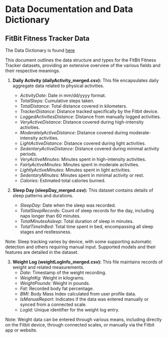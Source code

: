# Data Documentation and Data Dictionary 

## FitBit Fitness Tracker Data

The Data Dictionary is found [here](https://www.kaggle.com/datasets/arashnic/fitbit/discussion/281341)

This document outlines the data structure and types for the FitBit Fitness Tracker datasets, providing an extensive overview of the various fields and their respective meanings.

1. **Daily Activity (dailyActivity_merged.csv):** This file encapsulates daily aggregate data related to physical activities.
   - *ActivityDate*: Date in mm/dd/yyyy format.
   - *TotalSteps*: Cumulative steps taken.
   - *TotalDistance*: Total distance covered in kilometers.
   - *TrackerDistance*: Distance tracked specifically by the Fitbit device.
   - *LoggedActivitiesDistance*: Distance from manually logged activities.
   - *VeryActiveDistance*: Distance covered during high-intensity activities.
   - *ModeratelyActiveDistance*: Distance covered during moderate-intensity activities.
   - *LightActiveDistance*: Distance covered during light activities.
   - *SedentaryActiveDistance*: Distance covered during minimal activity periods.
   - *VeryActiveMinutes*: Minutes spent in high-intensity activities.
   - *FairlyActiveMinutes*: Minutes spent in moderate activities.
   - *LightlyActiveMinutes*: Minutes spent in light activities.
   - *SedentaryMinutes*: Minutes spent in minimal activity or rest.
   - *Calories*: Estimated total calories burned.

2. **Sleep Day (sleepDay_merged.csv):** This dataset contains details of sleep patterns and durations.
   - *SleepDay*: Date when the sleep was recorded.
   - *TotalSleepRecords*: Count of sleep records for the day, including naps longer than 60 minutes.
   - *TotalMinutesAsleep*: Total duration of sleep in minutes.
   - *TotalTimeInBed*: Total time spent in bed, encompassing all sleep stages and restlessness.

Note: Sleep tracking varies by device, with some supporting automatic detection and others requiring manual input. Supported models and their features are detailed in the dataset.

3. **Weight Log (weightLogInfo_merged.csv):** This file maintains records of weight and related measurements.
   - *Date*: Timestamp of the weight recording.
   - *WeightKg*: Weight in kilograms.
   - *WeightPounds*: Weight in pounds.
   - *Fat*: Recorded body fat percentage.
   - *BMI*: Body Mass Index calculated from user profile data.
   - *IsManualReport*: Indicates if the data was entered manually or synced from a connected scale.
   - *LogId*: Unique identifier for the weight log entry.

Note: Weight data can be entered through various means, including directly on the Fitbit device, through connected scales, or manually via the Fitbit app or website.

